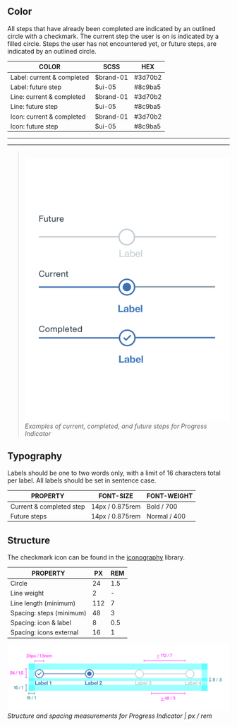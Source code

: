 ## Color

All steps that have already been completed are indicated by an outlined circle with a checkmark. The current step the user is on is indicated by a filled circle. Steps the user has not encountered yet, or future steps, are indicated by an outlined circle.

| COLOR                           | SCSS      | HEX     |
|---------------------------------|---------  |---------|
| Label: current & completed      | $brand-01 | #3d70b2 |
| Label: future step              | $ui-05    | #8c9ba5 |
| Line: current & completed       | $brand-01 | #3d70b2 |
| Line: future step               | $ui-05    | #8c9ba5 |
| Icon: current & completed       | $brand-01 | #3d70b2 |
| Icon: future step               | $ui-05    | #8c9ba5 |

---
***
> 
![Examples of current, completed, and future steps for Progress Indicator](images/progress-indicator-style-1.png)
_Examples of current, completed, and future steps for Progress Indicator_

## Typography

Labels should be one to two words only, with a limit of 16 characters total per label. All labels should be set in sentence case.

| PROPERTY                 | FONT-SIZE    | FONT-WEIGHT  |
|--------------------------|-----------------|--------------|
| Current & completed step| 14px / 0.875rem | Bold / 700   |
| Future steps | 14px / 0.875rem | Normal / 400 |

## Structure

The checkmark icon can be found in the [iconography](/style/iconography/library) library.

| PROPERTY                 | PX  | REM   |
|--------------------------|-----|-------|
| Circle                   | 24  | 1.5   |
| Line weight              | 2   | -     |
| Line length (minimum)    | 112 | 7     |
| Spacing: steps (minimum) | 48  | 3     |
| Spacing: icon & label    | 8   | 0.5   |
| Spacing: icons external  | 16  | 1     |


![Structure and spacing for Progress Indicator](images/progress-indicator-style-2.png)
_Structure and spacing measurements for Progress Indicator | px / rem_
